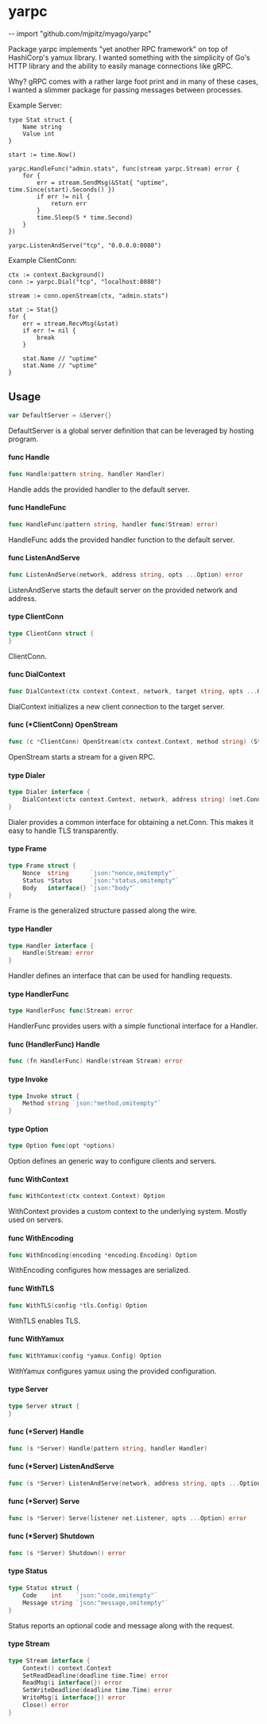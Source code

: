 # yarpc
--
    import "github.com/mjpitz/myago/yarpc"

Package yarpc implements "yet another RPC framework" on top of HashiCorp's yamux
library. I wanted something with the simplicity of Go's HTTP library and the
ability to easily manage connections like gRPC.

Why? gRPC comes with a rather large foot print and in many of these cases, I
wanted a slimmer package for passing messages between processes.

Example Server:

    type Stat struct {
    	Name string
    	Value int
    }

    start := time.Now()

    yarpc.HandleFunc("admin.stats", func(stream yarpc.Stream) error {
    	for {
    		err = stream.SendMsg(&Stat{ "uptime", time.Since(start).Seconds() })
    		if err != nil {
    			return err
    		}
    		time.Sleep(5 * time.Second)
    	}
    })

    yarpc.ListenAndServe("tcp", "0.0.0.0:8080")

Example ClientConn:

    ctx := context.Background()
    conn := yarpc.Dial("tcp", "localhost:8080")

    stream := conn.openStream(ctx, "admin.stats")

    stat := Stat{}
    for {
    	err = stream.RecvMsg(&stat)
    	if err != nil {
    		break
    	}

    	stat.Name // "uptime"
    	stat.Name // "uptime"
    }

## Usage

```go
var DefaultServer = &Server{}
```
DefaultServer is a global server definition that can be leveraged by hosting
program.

#### func  Handle

```go
func Handle(pattern string, handler Handler)
```
Handle adds the provided handler to the default server.

#### func  HandleFunc

```go
func HandleFunc(pattern string, handler func(Stream) error)
```
HandleFunc adds the provided handler function to the default server.

#### func  ListenAndServe

```go
func ListenAndServe(network, address string, opts ...Option) error
```
ListenAndServe starts the default server on the provided network and address.

#### type ClientConn

```go
type ClientConn struct {
}
```

ClientConn.

#### func  DialContext

```go
func DialContext(ctx context.Context, network, target string, opts ...Option) *ClientConn
```
DialContext initializes a new client connection to the target server.

#### func (*ClientConn) OpenStream

```go
func (c *ClientConn) OpenStream(ctx context.Context, method string) (Stream, error)
```
OpenStream starts a stream for a given RPC.

#### type Dialer

```go
type Dialer interface {
	DialContext(ctx context.Context, network, address string) (net.Conn, error)
}
```

Dialer provides a common interface for obtaining a net.Conn. This makes it easy
to handle TLS transparently.

#### type Frame

```go
type Frame struct {
	Nonce  string      `json:"nonce,omitempty"`
	Status *Status     `json:"status,omitempty"`
	Body   interface{} `json:"body"`
}
```

Frame is the generalized structure passed along the wire.

#### type Handler

```go
type Handler interface {
	Handle(Stream) error
}
```

Handler defines an interface that can be used for handling requests.

#### type HandlerFunc

```go
type HandlerFunc func(Stream) error
```

HandlerFunc provides users with a simple functional interface for a Handler.

#### func (HandlerFunc) Handle

```go
func (fn HandlerFunc) Handle(stream Stream) error
```

#### type Invoke

```go
type Invoke struct {
	Method string `json:"method,omitempty"`
}
```


#### type Option

```go
type Option func(opt *options)
```

Option defines an generic way to configure clients and servers.

#### func  WithContext

```go
func WithContext(ctx context.Context) Option
```
WithContext provides a custom context to the underlying system. Mostly used on
servers.

#### func  WithEncoding

```go
func WithEncoding(encoding *encoding.Encoding) Option
```
WithEncoding configures how messages are serialized.

#### func  WithTLS

```go
func WithTLS(config *tls.Config) Option
```
WithTLS enables TLS.

#### func  WithYamux

```go
func WithYamux(config *yamux.Config) Option
```
WithYamux configures yamux using the provided configuration.

#### type Server

```go
type Server struct {
}
```


#### func (*Server) Handle

```go
func (s *Server) Handle(pattern string, handler Handler)
```

#### func (*Server) ListenAndServe

```go
func (s *Server) ListenAndServe(network, address string, opts ...Option) error
```

#### func (*Server) Serve

```go
func (s *Server) Serve(listener net.Listener, opts ...Option) error
```

#### func (*Server) Shutdown

```go
func (s *Server) Shutdown() error
```

#### type Status

```go
type Status struct {
	Code    int    `json:"code,omitempty"`
	Message string `json:"message,omitempty"`
}
```

Status reports an optional code and message along with the request.

#### type Stream

```go
type Stream interface {
	Context() context.Context
	SetReadDeadline(deadline time.Time) error
	ReadMsg(i interface{}) error
	SetWriteDeadline(deadline time.Time) error
	WriteMsg(i interface{}) error
	Close() error
}
```

